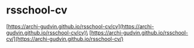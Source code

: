 # rsschool-cv

[https://archi-gudvin.github.io/rsschool-cv/cv](https://archi-gudvin.github.io/rsschool-cv/cv)\
[https://archi-gudvin.github.io/rsschool-cv/](https://archi-gudvin.github.io/rsschool-cv/)